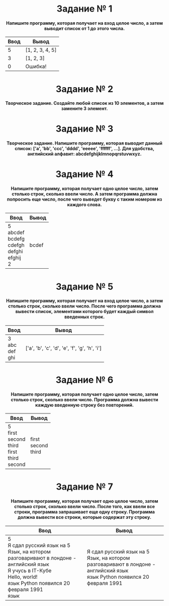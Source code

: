 <h1 align="center">Задание № 1</h1>

<h4 align="center">Напишите программу, которая получает на вход целое число, а затем выводит список от 1 до этого числа.</h4>

| Ввод | Вывод |
|----------|----------|
| 5 | [1, 2, 3, 4, 5] |
| 3 | [1, 2, 3] |
| 0 | Ошибка! |

<h1 align="center">Задание № 2</h1>

<h4 align="center">Творческое задание. Создайте любой список из 10 элементов, а затем замените 3 элемент.</h4>

<h1 align="center">Задание № 3</h1>

<h4 align="center">Творческое задание. Напишите программу, которая выводит данный список: ['a', 'bb', 'ccc', 'dddd', 'eeeee', 'ffffff', ...]. Для удобства, английский алфавит: abcdefghijklmnopqrstuvwxyz.</h4>

<h1 align="center">Задание № 4</h1>

<h4 align="center">Напишите программу, которая получает одно целое число, затем столько строк, сколько ввели число. А затем программа должна попросить еще число, после чего выведет букву с таким номером из каждого слова.</h4>

| Ввод | Вывод |
|----------|----------|
| 5</br>abcdef</br>bcdefg</br>cdefgh</br>defghi</br>efghij</br>2 | bcdef |

<h1 align="center">Задание № 5</h1>

<h4 align="center">Напишите программу, которая получает на вход целое число, а затем столько строк, сколько ввели число. После чего программа должна вывести список, элементами которого будет каждый символ введенных строк.</h4>

| Ввод | Вывод |
|----------|----------|
| 3</br>abc</br>def</br>ghi | ['a', 'b', 'c', 'd', 'e', 'f', 'g', 'h', 'i'] |

<h1 align="center">Задание № 6</h1>

<h4 align="center">Напишите программу, которая получает одно целое число, затем столько строк, сколько ввели число. Программа должна вывести каждую введенную строку без повторений.</h4>

| Ввод | Вывод |
|----------|----------|
| 5</br>first</br>second</br>third</br>first</br>third</br>second | first</br>second</br>third |

<h1 align="center">Задание № 7</h1>

<h4 align="center">Напишите программу, которая получает одно целое число, затем столько строк, сколько ввели число. После того, как ввели все строки, программа запрашивает еще одну строку. Программа должна вывести все строки, которые содержат эту строку.</h4>

| Ввод | Вывод |
|----------|----------|
| 5</br>Я сдал русский язык на 5</br>Язык, на котором разговаривают в лондоне - английский язык</br>Я учусь в IT-Кубе</br>Hello, world!</br>язык Python появился 20 февраля 1991</br>язык | Я сдал русский язык на 5</br>Язык, на котором разговаривают в лондоне - английский язык</br>язык Python появился 20 февраля 1991 |
